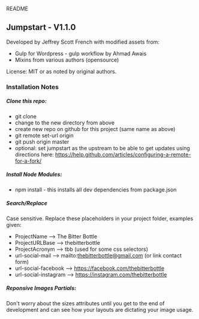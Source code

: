 README


## Jumpstart - V1.1.0

Developed by Jeffrey Scott French with modified assets from:
* Gulp for Wordpress - gulp workflow by Ahmad Awais
* Mixins from various authors (opensource)

License: MIT or as noted by original authors.




### Installation Notes


##### Clone this repo:
* git clone <this-repo> <new-name>
* change to the new directory from above
* create new repo on github for this project (same name as above)
* git remote set-url origin <new-repo-on-github>
* git push origin master <new-repo-on-github>
* optional: set jumpstart as the upstream to be able to get updates using directions here: https://help.github.com/articles/configuring-a-remote-for-a-fork/


##### Install Node Modules:
* npm install - this installs all dev dependencies from package.json


##### Search/Replace
Case sensitive. Replace these placeholders in your project folder, examples given:
* ProjectName          --> The Bitter Bottle
* ProjectURLBase       --> thebitterbottle
* ProjectAcronym       --> tbb (used for some css selectors)
* url-social-mail      --> mailto:thebitterbottle@gmail.com (or link contact form)
* url-social-facebook  --> https://facebook.com/thebitterbottle
* url-social-instagram --> https://instagram.com/thebitterbottle


##### Reponsive Images Partials:
Don't worry about the sizes attributes until you get to the end of development and can see how your layouts are dictating your image usage.
